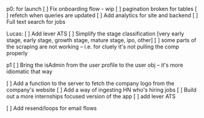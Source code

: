 p0: for launch
[ ] Fix onboarding flow - wip
[ ] pagination broken for tables
[ ] refetch when queries are updated
[ ] Add analytics for site and backend
[ ] Full text search for jobs


Lucas:
[ ] Add lever ATS
[ ] Simplify the stage classification [very early stage, early stage, growth stage, mature stage, ipo, other] 
[ ] some parts of the scraping are not working – i.e. for cluely it's not pulling the comp properly


p1
[ ] Bring the isAdmin from the user profile to the user obj – it's more idiomatic that way



[ ] Add a function to the server to fetch the company logo from the company's website
[ ] Add a way of ingesting HN who's hiring jobs
[ ] Build out a more internships focused version of the app
[ ] add lever ATS

[ ] Add resend/loops for email flows
